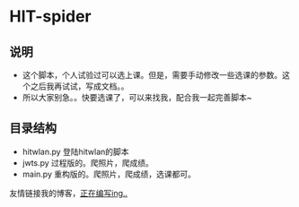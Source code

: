 # HIT-spider
## 说明
- 这个脚本，个人试验过可以选上课。但是，需要手动修改一些选课的参数。这个之后我再试试，写成文档。。
- 所以大家别急。。快要选课了，可以来找我，配合我一起完善脚本~
## 目录结构
- hitwlan.py 登陆hitwlan的脚本
- jwts.py 过程版的。爬照片，爬成绩。
- main.py 重构版的。爬照片，爬成绩，选课都可。

友情链接我的博客，[正在编写ing..]()
